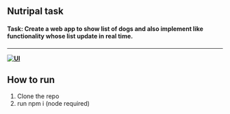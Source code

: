 <h2 align="left"> Nutripal task </h2>
<h4 align="left"> Task: Create a web app to show list of dogs and also implement like functionality whose list update in real time.
<h4>

---

[![UI ](https://img.shields.io/badge/User%20Interface-Link%20to%20UI-orange?style=for-the-badge&logo=appveyor)](https://lovedogs.netlify.app/)

## How to run

1. Clone the repo
2. run npm i (node required)
